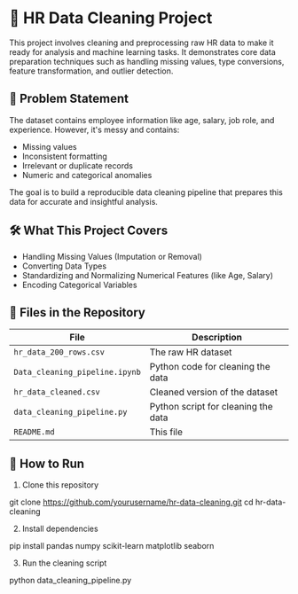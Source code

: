 # 🧹 HR Data Cleaning Project

This project involves cleaning and preprocessing raw HR data to make it ready for analysis and machine learning tasks. It demonstrates core data preparation techniques such as handling missing values, type conversions, feature transformation, and outlier detection.

## 📌 Problem Statement

The dataset contains employee information like age, salary, job role, and experience. However, it's messy and contains:

- Missing values
- Inconsistent formatting
- Irrelevant or duplicate records
- Numeric and categorical anomalies

The goal is to build a reproducible data cleaning pipeline that prepares this data for accurate and insightful analysis.

## 🛠️ What This Project Covers

- Handling Missing Values (Imputation or Removal)
- Converting Data Types
- Standardizing and Normalizing Numerical Features (like Age, Salary)
- Encoding Categorical Variables

 ## 📁 Files in the Repository

| File | Description |
|------|-------------|
| `hr_data_200_rows.csv` | The raw HR dataset |
| `Data_cleaning_pipeline.ipynb` | Python code for cleaning the data |
| `hr_data_cleaned.csv` | Cleaned version of the dataset |
| `data_cleaning_pipeline.py` | Python script for cleaning the data |
| `README.md` | This file |

## 🚀 How to Run

1. Clone this repository  

git clone https://github.com/yourusername/hr-data-cleaning.git
cd hr-data-cleaning

2. Install dependencies
   
pip install pandas numpy scikit-learn matplotlib seaborn

3. Run the cleaning script

python data_cleaning_pipeline.py
